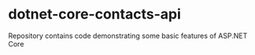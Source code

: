 # dotnet-core-contacts-api
Repository contains code demonstrating some basic features of ASP.NET Core
